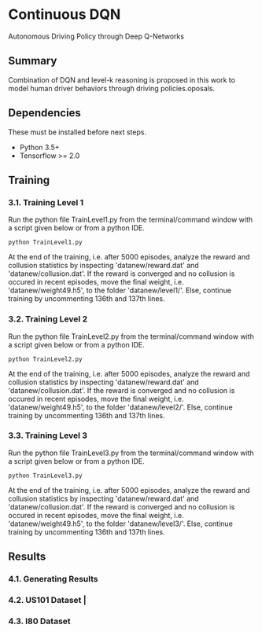 # Continuous DQN
Autonomous Driving Policy through Deep Q-Networks

## Summary
Combination of DQN and level-k reasoning is proposed in this work to model human driver behaviors through driving policies.oposals.

## Dependencies

These must be installed before next steps.

+ Python 3.5+
+ Tensorflow >= 2.0


## Training
### 3.1. Training Level 1
Run the python file TrainLevel1.py from the terminal/command window with a script given below or from a python IDE. 

```
python TrainLevel1.py
```

At the end of the training, i.e. after 5000 episodes, analyze the reward and collusion statistics by inspecting 'datanew/reward.dat' and 'datanew/collusion.dat'. If the reward is converged and no collusion is occured in recent episodes, move the final weight, i.e. 'datanew/weight49.h5', to the folder 'datanew/level1/'. Else, continue training by uncommenting 136th and 137th lines. 

### 3.2. Training Level 2
Run the python file TrainLevel2.py from the terminal/command window with a script given below or from a python IDE. 

```
python TrainLevel2.py
```

At the end of the training, i.e. after 5000 episodes, analyze the reward and collusion statistics by inspecting 'datanew/reward.dat' and 'datanew/collusion.dat'. If the reward is converged and no collusion is occured in recent episodes, move the final weight, i.e. 'datanew/weight49.h5', to the folder 'datanew/level2/'. Else, continue training by uncommenting 136th and 137th lines. 

### 3.3. Training Level 3
Run the python file TrainLevel3.py from the terminal/command window with a script given below or from a python IDE. 

```
python TrainLevel3.py
```

At the end of the training, i.e. after 5000 episodes, analyze the reward and collusion statistics by inspecting 'datanew/reward.dat' and 'datanew/collusion.dat'. If the reward is converged and no collusion is occured in recent episodes, move the final weight, i.e. 'datanew/weight49.h5', to the folder 'datanew/level3/'. Else, continue training by uncommenting 136th and 137th lines. 

## Results
### 4.1. Generating Results

### 4.2. US101 Dataset                                                                                                                                                                                                                                                                                                         |

### 4.3. I80 Dataset

